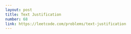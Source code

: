 ```yaml
---
layout: post
title: Text Justification
number: 68
link: https://leetcode.com/problems/text-justification
---
```

